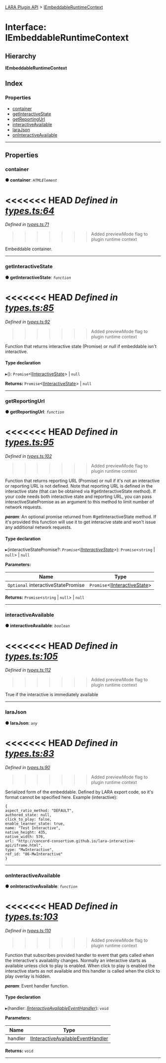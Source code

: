 [LARA Plugin API](../README.md) > [IEmbeddableRuntimeContext](../interfaces/iembeddableruntimecontext.md)

# Interface: IEmbeddableRuntimeContext

## Hierarchy

**IEmbeddableRuntimeContext**

## Index

### Properties

* [container](iembeddableruntimecontext.md#container)
* [getInteractiveState](iembeddableruntimecontext.md#getinteractivestate)
* [getReportingUrl](iembeddableruntimecontext.md#getreportingurl)
* [interactiveAvailable](iembeddableruntimecontext.md#interactiveavailable)
* [laraJson](iembeddableruntimecontext.md#larajson)
* [onInteractiveAvailable](iembeddableruntimecontext.md#oninteractiveavailable)

---

## Properties

<a id="container"></a>

###  container

**● container**: *`HTMLElement`*

<<<<<<< HEAD
*Defined in [types.ts:64](../../../lara-typescript/src/plugin-api/types.ts#L64)*
=======
*Defined in [types.ts:71](../../../lara-typescript/src/plugin-api/types.ts#L71)*
>>>>>>> Added previewMode flag to plugin runtime context

Embeddable container.

___
<a id="getinteractivestate"></a>

###  getInteractiveState

**● getInteractiveState**: *`function`*

<<<<<<< HEAD
*Defined in [types.ts:85](../../../lara-typescript/src/plugin-api/types.ts#L85)*
=======
*Defined in [types.ts:92](../../../lara-typescript/src/plugin-api/types.ts#L92)*
>>>>>>> Added previewMode flag to plugin runtime context

Function that returns interactive state (Promise) or null if embeddable isn't interactive.

#### Type declaration
▸(): `Promise`<[IInteractiveState](iinteractivestate.md)> \| `null`

**Returns:** `Promise`<[IInteractiveState](iinteractivestate.md)> \| `null`

___
<a id="getreportingurl"></a>

###  getReportingUrl

**● getReportingUrl**: *`function`*

<<<<<<< HEAD
*Defined in [types.ts:95](../../../lara-typescript/src/plugin-api/types.ts#L95)*
=======
*Defined in [types.ts:102](../../../lara-typescript/src/plugin-api/types.ts#L102)*
>>>>>>> Added previewMode flag to plugin runtime context

Function that returns reporting URL (Promise) or null if it's not an interactive or reporting URL is not defined. Note that reporting URL is defined in the interactive state (that can be obtained via #getInteractiveState method). If your code needs both interactive state and reporting URL, you can pass interactiveStatePromise as an argument to this method to limit number of network requests.

*__param__*: An optional promise returned from #getInteractiveState method. If it's provided this function will use it to get interacive state and won't issue any additional network requests.

#### Type declaration
▸(interactiveStatePromise?: *`Promise`<[IInteractiveState](iinteractivestate.md)>*): `Promise`<`string` \| `null`> \| `null`

**Parameters:**

| Name | Type |
| ------ | ------ |
| `Optional` interactiveStatePromise | `Promise`<[IInteractiveState](iinteractivestate.md)> |

**Returns:** `Promise`<`string` \| `null`> \| `null`

___
<a id="interactiveavailable"></a>

###  interactiveAvailable

**● interactiveAvailable**: *`boolean`*

<<<<<<< HEAD
*Defined in [types.ts:105](../../../lara-typescript/src/plugin-api/types.ts#L105)*
=======
*Defined in [types.ts:112](../../../lara-typescript/src/plugin-api/types.ts#L112)*
>>>>>>> Added previewMode flag to plugin runtime context

True if the interactive is immediately available

___
<a id="larajson"></a>

###  laraJson

**● laraJson**: *`any`*

<<<<<<< HEAD
*Defined in [types.ts:83](../../../lara-typescript/src/plugin-api/types.ts#L83)*
=======
*Defined in [types.ts:90](../../../lara-typescript/src/plugin-api/types.ts#L90)*
>>>>>>> Added previewMode flag to plugin runtime context

Serialized form of the embeddable. Defined by LARA export code, so it's format cannot be specified here. Example (interactive):

```
{
aspect_ratio_method: "DEFAULT",
authored_state: null,
click_to_play: false,
enable_learner_state: true,
name: "Test Interactive",
native_height: 435,
native_width: 576,
url: "http://concord-consortium.github.io/lara-interactive-api/iframe.html",
type: "MwInteractive",
ref_id: "86-MwInteractive"
}
```

___
<a id="oninteractiveavailable"></a>

###  onInteractiveAvailable

**● onInteractiveAvailable**: *`function`*

<<<<<<< HEAD
*Defined in [types.ts:103](../../../lara-typescript/src/plugin-api/types.ts#L103)*
=======
*Defined in [types.ts:110](../../../lara-typescript/src/plugin-api/types.ts#L110)*
>>>>>>> Added previewMode flag to plugin runtime context

Function that subscribes provided handler to event that gets called when the interactive's availablity changes. Normally an interactive starts as available unless click to play is enabled. When click to play is enabled the interactive starts as not available and this handler is called when the click to play overlay is hidden.

*__param__*: Event handler function.

#### Type declaration
▸(handler: *[IInteractiveAvailableEventHandler](../#iinteractiveavailableeventhandler)*): `void`

**Parameters:**

| Name | Type |
| ------ | ------ |
| handler | [IInteractiveAvailableEventHandler](../#iinteractiveavailableeventhandler) |

**Returns:** `void`

___

